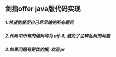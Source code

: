 ## 剑指offer java版代码实现

##### 1.希望能督促自己尽早输完所有题目

##### 2.代码中所有的编码均为 utf-8, 避免了注释乱码的问题 

##### 3.如果问题有更优的解, 欢迎 pr
